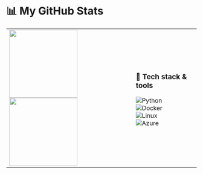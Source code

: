 # 📊 My GitHub Stats

<table>
<tr>
<td>

<!-- Stats card -->
<img src="https://github-readme-stats.vercel.app/api?username=anuraghazra&show_icons=true&rank_icon=github&hide_rank=true&custom_title=GitHub%20Stats&title_color=ffffff&icon_color=79ff97&text_color=ffffff&bg_color=0d1117" height="180px"/>

<!-- Top langs -->
<img src="https://github-readme-stats.vercel.app/api/top-langs/?username=anuraghazra&layout=compact&hide_progress=true&title_color=ffffff&text_color=ffffff&bg_color=0d1117" height="180px"/>

</td>
<td>

### 🚀 Tech stack & tools
![Python](https://img.shields.io/badge/Python-3776AB?style=for-the-badge&logo=python&logoColor=white)  
![Docker](https://img.shields.io/badge/Docker-2496ED?style=for-the-badge&logo=docker&logoColor=white)  
![Linux](https://img.shields.io/badge/Linux-FCC624?style=for-the-badge&logo=linux&logoColor=black)  
![Azure](https://img.shields.io/badge/AWS-232F3E?style=for-the-badge&logo=amazon-aws&logoColor=white)  

</td>
</tr>
</table>

